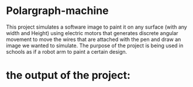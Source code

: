 # Polargraph-machine
This project simulates a software image to paint it on any surface (with any width and Height) using electric motors that generates discrete angular movement to move the wires that are attached with the pen and draw an image we wanted to simulate.
The purpose of the project is being used in schools as if a robot arm to paint a certain design.

# the output of the project:

